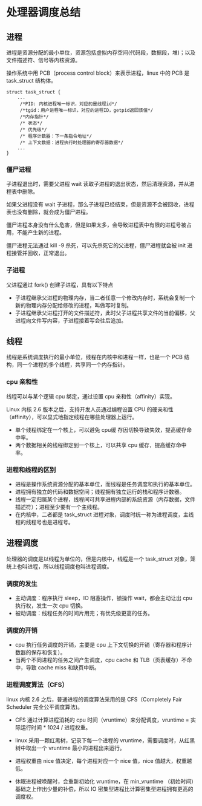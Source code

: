 # 处理器调度总结
## 进程
进程是资源分配的最小单位，资源包括虚拟内存空间(代码段，数据段，堆)；以及文件描述符、信号等内核资源。

操作系统中用 PCB（process control block）来表示进程，linux 中的 PCB 是 task_struct 结构体。
```
struct task_struct {
	...
     /*PID: 内核进程唯一标识，对应的是线程id*/
     /*tgid：用户进程唯一标识，对应的进程ID，getpid返回该值*/
	 /*内存指针*/
     /* 状态*/
     /* 优先级*/
     /* 程序计数器：下一条指令地址*/
     /* 上下文数据：进程执行时处理器的寄存器数据*/
	...
}
```

### 僵尸进程
子进程退出时，需要父进程 wait 读取子进程的退出状态，然后清理资源，并从进程表中删除。

如果父进程没有 wait 子进程，那么子进程已经结束，但是资源不会被回收，进程表也没有删除，就会成为僵尸进程。

僵尸进程本身没有什么危害，但是如果太多，会导致进程表中有限的进程号被占用，不能产生新的进程。

僵尸进程无法通过 kill -9 杀死，可以先杀死它的父进程，僵尸进程就会被 init 进程接管并回收，正常退出。

### 子进程
父进程通过 fork() 创建子进程，具有以下特点
- 子进程继承父进程的物理内存，当二者任意一个修改内存时，系统会复制一个新的物理内存分配给修改的进程，叫做写时复制。
- 子进程继承父进程打开的文件描述符，此时父子进程共享文件的当前偏移，父进程向文件写内容，子进程接着写会往后追加。

## 线程
线程是系统调度执行的最小单位，线程在内核中和进程一样，也是一个 PCB 结构，同一个进程的多个线程，共享同一个内存指针。

### cpu 亲和性
线程可以与某个逻辑 cpu 绑定，通过设置 cpu 亲和性（affinity）实现。

Linux 内核 2.6 版本之后，支持开发人员通过编程设置 CPU 的硬亲和性（affinity），可以显式地指定线程在哪些处理器上运行。
- 单个线程绑定在一个核上，可以避免 cpu缓 存因切换导致失效，提高缓存命中率。
- 两个数据相关的线程绑定到一个核上，可以共享 cpu 缓存，提高缓存命中率。

### 进程和线程的区别
- 进程是操作系统资源分配的基本单位，而线程是任务调度和执行的基本单位。
- 进程拥有独立的代码和数据空间；线程拥有独立运行的栈和程序计数器。
- 线程一定归属某个进程，线程间可共享进程内部的系统资源（内存数据，文件描述符）；进程至少要有一个主线程。
- 在内核中，二者都是 task_struct 进程对象，调度时统一称为进程调度，主线程的线程号也是进程号。

## 进程调度
处理器的调度是以线程为单位的，但是内核中，线程是一个 task_struct 对象，笼统上也叫进程，所以线程调度也叫进程调度。

### 调度的发生
- 主动调度：程序执行 sleep，IO 阻塞操作，锁操作 wait，都会主动让出 cpu 执行权，发生一次 cpu 切换。
- 被动调度：线程任务的时间片用完；有优先级更高的任务。

### 调度的开销
- cpu 执行任务调度的开销，主要是 cpu 上下文切换的开销（寄存器和程序计数器的保存和恢复）。
- 当两个不同进程的任务之间产生调度，cpu cache 和 TLB（页表缓存）不命中，导致 cache miss 和缺页中断。

### 进程调度算法（CFS）
linux 内核 2.6 之后，普通进程的调度算法采用的是 CFS（Completely Fair Scheduler 完全公平调度算法)。

- CFS 通过计算进程消耗的 cpu 时间（vruntime）来分配调度，vruntime = 实际运行时间 * 1024 / 进程权重。

- linux 采用一颗红黑树，记录下每一个进程的 vruntime，需要调度时，从红黑树中取出一个 vruntime 最小的进程出来运行。

- 进程权重由 nice 值决定，每个进程对应一个 nice 值，nice 值越大，权重越低。

- 休眠进程被唤醒时，会重新初始化 vruntime，在 min_vruntime （初始时间）基础之上作出少量的补偿，所以 IO 密集型进程比计算密集型进程拥有更高的调度权。
